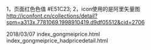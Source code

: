1，页面红色色值 #E51C23;
2，icon使用的是阿里矢量图 http://iconfont.cn/collections/detail?spm=a313x.7781069.1998910419.d9df05512&cid=2706



2018/03/07
index_gongmeiprice.html
index_gongmeiprice_hadpricedetail.html